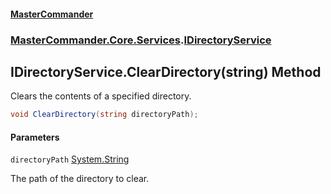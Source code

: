 #### [MasterCommander](MasterCommander.md 'MasterCommander')
### [MasterCommander.Core.Services](MasterCommander.Core.Services.md 'MasterCommander.Core.Services').[IDirectoryService](IDirectoryService.md 'MasterCommander.Core.Services.IDirectoryService')

## IDirectoryService.ClearDirectory(string) Method

Clears the contents of a specified directory.

```csharp
void ClearDirectory(string directoryPath);
```
#### Parameters

<a name='MasterCommander.Core.Services.IDirectoryService.ClearDirectory(string).directoryPath'></a>

`directoryPath` [System.String](https://docs.microsoft.com/en-us/dotnet/api/System.String 'System.String')

The path of the directory to clear.